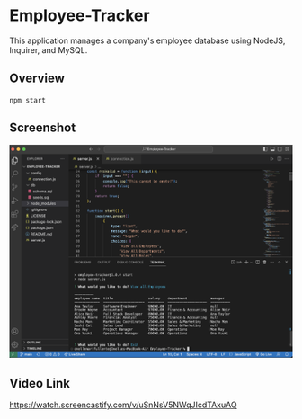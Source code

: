 # Employee-Tracker
This application manages a company's employee database using NodeJS, Inquirer, and MySQL.

## Overview
```
npm start
```
## Screenshot
<div text-align="center">
<img src="./assets/Employee-Tracker.png" alt="screenshot">

## Video Link
  https://watch.screencastify.com/v/uSnNsV5NWqJIcdTAxuAQ
